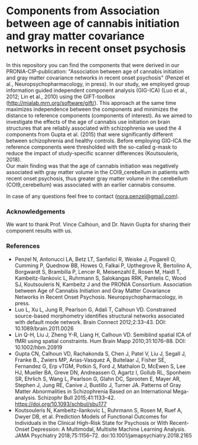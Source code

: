 # Components from Association between age of cannabis initiation and gray matter covariance networks in recent onset psychosis

In this repository you can find the components that were derived in our PRONIA-CIP-publication: "Association between age of cannabis initiation and gray matter
covariance networks in recent onset psychosis" (Penzel et al., Neuropsychopharmacology, in press).
In our study, we employed group information guided independent component analysis (GIG-ICA) (Luo et al., 2012; Lin et al., 2010) using the GIFT-toolbox (http://mialab.mrn.org/software/gift/). This approach at the same time maximizes independence between the components and minimizes the distance to reference components (components of interest). As we aimed to investigate the effects of the age of cannabis use initiation on brain structures that are reliably associated with schizophrenia we used the 4 components from Gupta et al. (2015) that were significantly different between schizophrenia and healthy controls. Before employing GIG-ICA the reference components were thresholded with the so-called g-mask to reduce the impact of study-specific scanner differences (Koutsouleris, 2018).  
Our main finding was that the age of cannabis initiation was negatively associated with gray matter volume in the COI9_cerebellum in patients with recent onset psychosis, thus greater gray matter volume in the cerebellum (COI9_cerebellum) was associated with an earlier cannabis consume. 

In case of any questions feel free to contact (nora.penzel@gmail.com). 

### Acknowledgements
We want to thank Prof. Vince Calhoun, and Dr. Navin Gupta for sharing their component results with us. 

### References
- Penzel N, Antonucci LA, Betz LT, Sanfelici R, Weiske J, Pogarell O, Cumming P, Quednow BB, Howes O, Falkai P, Upthegrove R, Bertolino A, Borgwardt S, Brambilla P, Lencer R, Meisenzahl E, Rosen M, Haidl T, Kambeitz-Ilankovic L, Ruhrmann S, Salokangas RRK, Pantelis C, Wood SJ, Koutsouleris N, Kambeitz J and the PRONIA Consortium. Association between Age of Cannabis Initiation and Gray Matter Covariance Networks in Recent Onset Psychosis. Neuropsychopharmacology, in press. 
- Luo L, Xu L, Jung R, Pearlson G, Adali T, Calhoun VD. Constrained source-based morphometry identifies structural networks associated with default mode network. Brain Connect 2012;2:33–43. DOI: 10.1089/brain.2011.0026
- Lin Q-H, Liu J, Zheng Y-R, Liang H, Calhoun VD. Semiblind spatial ICA of fMRI using spatial constraints. Hum Brain Mapp 2010;31:1076–88. DOI: 10.1002/hbm.20919
- Gupta CN, Calhoun VD, Rachakonda S, Chen J, Patel V, Liu J, Segall J, Franke B., Zwiers MP, Arias-Vasquez A, Buitelaar J, Fisher SE, Fernandez G, Erp vTGM, Potkin S, Ford J, Mathalon D, McEwen S, Lee HJ, Mueller BA, Greve DN, Andreassen O, Agartz I, Gollub RL, Sponheim SR, Ehrlich S, Wang L, Pearlson G, Glahn DC, Sprooten E, Mayer AR, Stephen J, Jung RE, Canive J, Bustillo J, Turner JA. Patterns of Gray Matter Abnormalities in Schizophrenia Based on an International Mega-analysis. Schizophr Bull 2015;41:1133–42. https://doi.org/10.1093/schbul/sbu177
- Koutsouleris N, Kambeitz-Ilankovic L, Ruhrmann S, Rosen M, Ruef A, Dwyer DB, et al. Prediction Models of Functional Outcomes for Individuals in the Clinical High-Risk State for Psychosis or With Recent-Onset Depression: A Multimodal, Multisite Machine Learning Analysis. JAMA Psychiatry 2018;75:1156–72. doi:10.1001/jamapsychiatry.2018.2165
